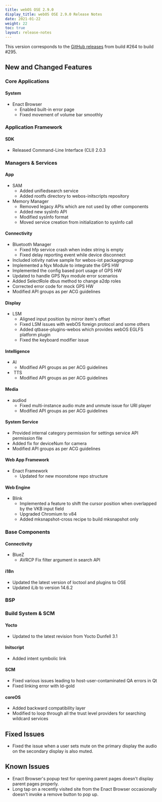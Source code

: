 ```yaml
---
title: webOS OSE 2.9.0
display_title: webOS OSE 2.9.0 Release Notes
date: 2021-01-22
weight: 22
toc: true
layout: release-notes
---
```


This version corresponds to the [GitHub releases](https://github.com/webosose/build-webos/releases) from build #264 to build #295.

## New and Changed Features

### Core Applications

#### System

-   Enact Browser
    -   Enabled built-in error page
    -   Fixed movement of volume bar smoothly

### Application Framework

#### SDK

-   Released Command-Line Interface (CLI) 2.0.3

### Managers & Services

#### App

-   SAM
    -   Added unifiedsearch service
    -   Added rootfs directory to webos-initscripts repository
-   Memory Manager
    -   Removed legacy APIs which are not used by other components
    -   Added new sysInfo API
    -   Modified sysInfo format
    -   Moved service creation from initialization to sysInfo call

#### Connectivity

-   Bluetooth Manager
    -   Fixed hfp service crash when index string is empty
    -   Fixed delay reporting event while device disconnect
-   Included iotivity native sample for webos-iot packagegroup
-   Implemented a Nyx Module to integrate the GPS HW
-   Implemented the config based port usage of GPS HW
-   Updated to handle GPS Nyx module error scenarios
-   Added SelectRole dbus method to change a2dp roles
-   Corrected error code for mock GPS HW
-   Modified API groups as per ACG guidelines

#### Display

-   LSM
    -   Aligned input position by mirror item's offset
    -   Fixed LSM issues with webOS foreign protocol and some others
    -   Added qtbase-plugins-webos which provides webOS EGLFS platform plugin
    -   Fixed the keyboard modifier issue

#### Intelligence

-   AI
    -   Modified API groups as per ACG guidelines
-    TTS
    -   Modified API groups as per ACG guidelines

#### Media

-   audiod
    -   Fixed multi-instance audio mute and unmute issue for URI player
    -   Modified API groups as per ACG guidelines

#### System Service

-   Provided internal category permission for settings service API permission file
-   Added fix for deviceNum for camera
-   Modified API groups as per ACG guidelines

#### Web App Framework

-   Enact Framework
    -   Updated for new moonstone repo structure

#### Web Engine

-   Blink
    -   Implemented a feature to shift the cursor position when overlapped by the VKB input field
    -   Upgraded Chromium to v84
    -   Added mksnapshot-cross recipe to build mksnapshot only

### Base Components

#### Connectivity

-   BlueZ  
    -   AVRCP Fix filter argument in search API

#### i18n

-   Updated the latest version of loctool and plugins to OSE
-   Updated iLib to version 14.6.2

### BSP

  

### Build System & SCM

#### Yocto

-   Updated to the latest revision from Yocto Dunfell 3.1

#### Initscript

-   Added intent symbolic link

#### SCM

-   Fixed various issues leading to host-user-contaminated QA errors in Qt
-   Fixed linking error with ld-gold

#### coreOS

-   Added backward compatibility layer
-   Modified to loop through all the trust level providers for searching wildcard services

## Fixed Issues

  - Fixed the issue when a user sets mute on the primary display the audio on the secondary display is also muted.

## Known Issues

-   Enact Browser's popup test for opening parent pages doesn't display parent pages properly.
-   Long tap on a recently visited site from the Enact Browser occasionally doesn't invoke a remove button to pop up.
